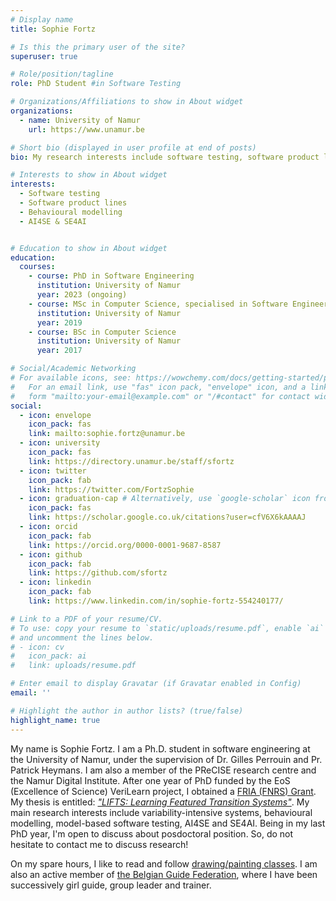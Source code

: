 ```yaml
---
# Display name
title: Sophie Fortz

# Is this the primary user of the site?
superuser: true

# Role/position/tagline
role: PhD Student #in Software Testing

# Organizations/Affiliations to show in About widget
organizations:
  - name: University of Namur
    url: https://www.unamur.be

# Short bio (displayed in user profile at end of posts)
bio: My research interests include software testing, software product lines and behavioural modelling.

# Interests to show in About widget
interests:
  - Software testing
  - Software product lines
  - Behavioural modelling
  - AI4SE & SE4AI


# Education to show in About widget
education:
  courses:
    - course: PhD in Software Engineering
      institution: University of Namur
      year: 2023 (ongoing)
    - course: MSc in Computer Science, specialised in Software Engineering
      institution: University of Namur
      year: 2019
    - course: BSc in Computer Science
      institution: University of Namur
      year: 2017

# Social/Academic Networking
# For available icons, see: https://wowchemy.com/docs/getting-started/page-builder/#icons
#   For an email link, use "fas" icon pack, "envelope" icon, and a link in the
#   form "mailto:your-email@example.com" or "/#contact" for contact widget.
social:
  - icon: envelope
    icon_pack: fas
    link: mailto:sophie.fortz@unamur.be
  - icon: university
    icon_pack: fas
    link: https://directory.unamur.be/staff/sfortz
  - icon: twitter
    icon_pack: fab
    link: https://twitter.com/FortzSophie
  - icon: graduation-cap # Alternatively, use `google-scholar` icon from `ai` icon pack
    icon_pack: fas
    link: https://scholar.google.co.uk/citations?user=cfV6X6kAAAAJ
  - icon: orcid
    icon_pack: fab
    link: https://orcid.org/0000-0001-9687-8587
  - icon: github
    icon_pack: fab
    link: https://github.com/sfortz
  - icon: linkedin
    icon_pack: fab
    link: https://www.linkedin.com/in/sophie-fortz-554240177/

# Link to a PDF of your resume/CV.
# To use: copy your resume to `static/uploads/resume.pdf`, enable `ai` icons in `params.toml`,
# and uncomment the lines below.
# - icon: cv
#   icon_pack: ai
#   link: uploads/resume.pdf

# Enter email to display Gravatar (if Gravatar enabled in Config)
email: ''

# Highlight the author in author lists? (true/false)
highlight_name: true
---
```

My name is Sophie Fortz. I am a Ph.D. student in software engineering at the University of Namur, under the supervision of Dr. Gilles Perrouin and Pr. Patrick Heymans. I am also a member of the PReCISE research centre and the Namur Digital Institute. After one year of PhD funded by the EoS (Excellence of Science) VeriLearn project, I obtained a [FRIA (FNRS) Grant](https://www.frs-fnrs.be/en/financements-resp/chercheur-doctorant). My thesis is entitled: [*"LIFTS: Learning Featured Transition Systems"*](poster). My main research interests include variability-intensive systems, behavioural modelling, model-based software testing, AI4SE and SE4AI. Being in my last PhD year, I'm open to discuss about posdoctoral position. So, do not hesitate to contact me to discuss research! 

On my spare hours, I like to read and follow [drawing/painting classes](painting). I am also an active member of [the Belgian Guide Federation](guides), where I have been successively girl guide, group leader and trainer.
